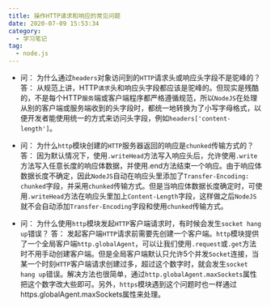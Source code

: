 ```yaml
---
title: 操作HTTP请求和响应的常见问题
date: 2020-07-09 15:53:34
category:
  - 学习笔记
tag:
  - node.js
---
```


-   问： 为什么通过`headers`对象访问到的`HTTP`请求头或响应头字段不是驼峰的？
    答： 从规范上讲，HTTP`请求`头和响应头字段都应该是驼峰的。但现实是残酷的，不是每个HTTP`服务`端或客户端程序都严格遵循规范，所以`NodeJS`在处理从别的客户端或服务端收到的头字段时，都统一地转换为了小写字母格式，以便开发者能使用统一的方式来访问头字段，例如`headers['content-length']`。

-   问： 为什么`http`模块创建的`HTTP`服务器返回的响应是`chunked`传输方式的？
    答： 因为默认情况下，使用`.writeHead`方法写入响应头后，允许使用`.write`方法写入任意长度的响应体数据，并使用.end方法结束一个响应。由于响应体数据长度不确定，因此`NodeJS`自动在响应头里添加了`Transfer-Encoding: chunked`字段，并采用`chunked`传输方式。但是当响应体数据长度确定时，可使用`.writeHead`方法在响应头里加上`Content-Length`字段，这样做之后`NodeJS`就不会自动添加`Transfer-Encoding`字段和使用`chunked`传输方式。

-   问： 为什么使用`http`模块发起`HTTP`客户端请求时，有时候会发生`socket hang up`错误？ 
    答： 发起客户端`HTTP`请求前需要先创建一个客户端。`http`模块提供了一个全局客户端`http.globalAgent`，可以让我们使用`.request`或`.get`方法时不用手动创建客户端。但是全局客户端默认只允许5个并发`Socket`连接，当某一个时刻`HTTP`客户端请求创建过多，超过这个数字时，就会发生`socket hang up`错误。解决方法也很简单，通过`http.globalAgent.maxSockets`属性把这个数字改大些即可。另外，`https`模块遇到这个问题时也一样通过https.globalAgent.maxSockets属性来处理。
